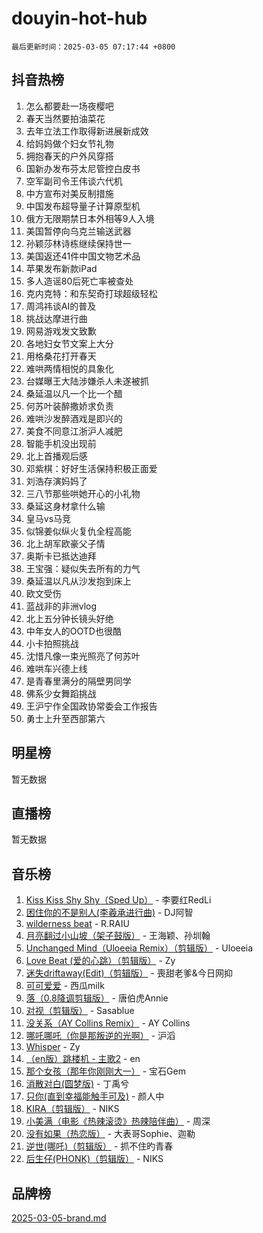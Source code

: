 # douyin-hot-hub

`最后更新时间：2025-03-05 07:17:44 +0800`

## 抖音热榜

1. 怎么都要赴一场夜樱吧
1. 春天当然要拍油菜花
1. 去年立法工作取得新进展新成效
1. 给妈妈做个妇女节礼物
1. 拥抱春天的户外风穿搭
1. 国新办发布芬太尼管控白皮书
1. 空军副司令王伟谈六代机
1. 中方宣布对美反制措施
1. 中国发布超导量子计算原型机
1. 俄方无限期禁日本外相等9人入境
1. 美国暂停向乌克兰输送武器
1. 孙颖莎林诗栋继续保持世一
1. 美国返还41件中国文物艺术品
1. 苹果发布新款iPad
1. 多人造谣80后死亡率被查处
1. 克内克特：和东契奇打球超级轻松
1. 周鸿祎谈AI的普及
1. 挑战达摩进行曲
1. 网易游戏发文致歉
1. 各地妇女节文案上大分
1. 用格桑花打开春天
1. 难哄两情相悦的具象化
1. 台媒曝王大陆涉嫌杀人未遂被抓
1. 桑延温以凡一个比一个醋
1. 何苏叶装醉撒娇求负责
1. 难哄沙发醉酒戏是即兴的
1. 美食不同意江浙沪人减肥
1. 智能手机没出现前
1. 北上首播观后感
1. 邓紫棋：好好生活保持积极正面爱
1. 刘浩存演妈妈了
1. 三八节那些哄她开心的小礼物
1. 桑延这身材拿什么输
1. 皇马vs马竞
1. 似锦姜似纵火复仇全程高能
1. 北上胡军欧豪父子情
1. 奥斯卡已抵达迪拜
1. 王宝强：疑似失去所有的力气
1. 桑延温以凡从沙发抱到床上
1. 欧文受伤
1. 蓝战非的非洲vlog
1. 北上五分钟长镜头好绝
1. 中年女人的OOTD也很酷
1. 小卡拍照挑战
1. 沈惜凡像一束光照亮了何苏叶
1. 难哄车兴德上线
1. 是青春里满分的隔壁男同学
1. 佛系少女舞蹈挑战
1. 王沪宁作全国政协常委会工作报告
1. 勇士上升至西部第六

## 明星榜

暂无数据

## 直播榜

暂无数据

## 音乐榜

1. [Kiss Kiss Shy Shy（Sped Up）](https://sf3-cdn-tos.douyinstatic.com/obj/tos-cn-ve-2774/oYpXDAeGgQK0zfPaji7iKUixpCXFGILeLGmvYA) - 李要红RedLi
1. [困住你的不是别人(李羲承进行曲)](https://sf5-hl-cdn-tos.douyinstatic.com/obj/tos-cn-ve-2774/okWrrVL1iQGZbfHVeCPAe7IaerYfM2jEQi5mNI) - DJ阿智
1. [wilderness beat](https://sf3-cdn-tos.douyinstatic.com/obj/tos-cn-ve-2774/o0oBmODSFCpfFdLRGzAAFC2ah9AIMEQfAOueVE) - R.RAIU
1. [月亮翻过小山坡（架子鼓版）](https://sf3-cdn-tos.douyinstatic.com/obj/tos-cn-ve-2774/oMNeN2LYSVP6MMtoAQFGfeQDeftQqYPEErIl8Y) - 王海颖、孙圳翰
1. [Unchanged Mind（Uloeeia Remix）（剪辑版）](https://sf3-cdn-tos.douyinstatic.com/obj/tos-cn-ve-2774/oIHYu1YfsziJqmggAqBsXOiiI2Y1QB6I61RsMW) - Uloeeia
1. [Love Beat  (爱的心跳）（剪辑版）](https://sf3-cdn-tos.douyinstatic.com/obj/tos-cn-ve-2774/oUlARwvEINIisZ9nCnKMZiYFGfCCYLtDADDBge) - Zy
1. [迷失driftaway(Edit)（剪辑版）](https://sf3-cdn-tos.douyinstatic.com/obj/tos-cn-ve-2774/ogaa1xGNeFO6FCaMgO8PzzAceEI4fBLDMi15H3) - 喪甜老爹&今日网抑
1. [可可爱爱](https://sf3-cdn-tos.douyinstatic.com/obj/tos-cn-ve-2774/0deb1e75aea643b9927ba26aaafa29dd) - 西瓜milk
1. [落（0.8降调剪辑版）](https://sf3-cdn-tos.douyinstatic.com/obj/tos-cn-ve-2774/ociN0WUv3APijBYr6DUmAHmdkZ5MjM6gIF3iA) - 唐伯虎Annie
1. [对视（剪辑版）](https://sf3-cdn-tos.douyinstatic.com/obj/tos-cn-ve-2774/ogKtIhiB0WfAa18F9z3uWODMtZi2ysB1VuAIsQ) - Sasablue
1. [没关系（AY Collins Remix）](https://sf3-cdn-tos.douyinstatic.com/obj/tos-cn-ve-2774/oIBbI5Ghw4zdUCQMJrDEFaAQilZP3EIDSi7MW) - AY Collins
1. [哪吒哪吒（你是那叛逆的光啊）](https://sf3-cdn-tos.douyinstatic.com/obj/tos-cn-ve-2774/oUkQCgCDnBanFehFEFQDxCQntAOIfp9gyZYFVo) - 沪滔
1. [Whisper](https://sf6-cdn-tos.douyinstatic.com/obj/tos-cn-ve-2774/oEeYKDxIDCFuArkftgkGqCnG7xZtRC2rEMKBQi) - Zy
1. [（en版）跳楼机 - 主歌2](https://sf3-cdn-tos.douyinstatic.com/obj/tos-cn-ve-2774/oklN6GvgQ2L8DpPeaAGf1gPeyKzjXFwHIwoCZv) - en
1. [那个女孩（那年你刚刚大一）](https://sf3-cdn-tos.douyinstatic.com/obj/tos-cn-ve-2774/o4IZw7TlivwiBBBMA2rIgWrGNIrjFroh6bPqQ) - 宝石Gem
1. [消散对白(圆梦版)](https://sf3-cdn-tos.douyinstatic.com/obj/tos-cn-ve-2774/og4jB5I5IizzoZVAAAzWgBMAsMDWoArfwBOiFs) - 丁禹兮
1. [只你(直到幸福能触手可及)](https://sf3-cdn-tos.douyinstatic.com/obj/tos-cn-ve-2774/o0lBkRDzFTeaVSUz3ZZSCBVtZ5DIMQGfgmEAuE) - 颜人中
1. [KIRA（剪辑版）](https://sf5-hl-cdn-tos.douyinstatic.com/obj/tos-cn-ve-2774/o0Bq3TvdHqOfzihWrHyABMociuMA3Inwsbx9Wi) - NIKS
1. [小美满（电影《热辣滚烫》热辣陪伴曲）](https://sf3-cdn-tos.douyinstatic.com/obj/tos-cn-ve-2774/o0GAn2lSgfZIDUgtevCGDQYnFg4CwnrBaxbTZL) - 周深
1. [没有如果（热恋版）](https://sf3-cdn-tos.douyinstatic.com/obj/tos-cn-ve-2774/o4iETqbxIThtCXlBeV0DfAhZsbCFGhagYupnMx) - 大表哥Sophie、迦勒
1. [逆世(哪吒)（剪辑版）](https://sf5-hl-cdn-tos.douyinstatic.com/obj/tos-cn-ve-2774/oMIEZAfEogrLnzfDWMBiZKCWuXIUFLtRDsOFWs) - 抓不住旳青春
1. [后生仔(PHONK)（剪辑版）](https://sf3-cdn-tos.douyinstatic.com/obj/tos-cn-ve-2774/o0TzmfumdQAJ1aGG9F5LfTXIYeGcqYKRPAeFdJ) - NIKS

## 品牌榜

[2025-03-05-brand.md](2025-03-05-brand.md)
